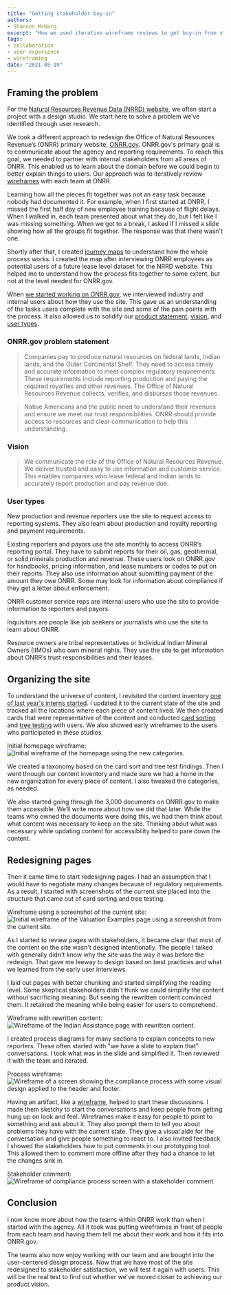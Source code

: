 ```yaml
---
title: "Getting stakeholder buy-in"
authors:
- Shannon McHarg
excerpt: "How we used iterative wireframe reviews to get buy-in from stakeholders."
tags:
- collaboration
- user experience
- wireframing
date: "2021-05-19"
---
```

## Framing the problem

For the [Natural Resources Revenue Data (NRRD) website](https://revenuedata.doi.gov/), we often start a project with a design studio. We start here to solve a problem we’ve identified through user research.  

We took a different approach to redesign the Office of Natural Resources Revenue’s (ONRR) primary website, [ONRR.gov]( https://www.onrr.gov/). ONRR.gov's primary goal is to communicate about the agency and reporting requirements. To reach this goal, we needed to partner with internal stakeholders from all areas of ONRR. This enabled us to learn about the domain before we could begin to better explain things to users. Our approach was to iteratively review [wireframes](https://gyxrzs.axshare.com) with each team at ONRR.  

Learning how all the pieces fit together was not an easy task because nobody had documented it. For example, when I first started at ONRR, I missed the first half day of new employee training because of flight delays. When I walked in, each team presented about what they do, but I felt like I was missing something. When we got to a break, I asked if I missed a slide showing how all the groups fit together. The response was that there wasn't one.

Shortly after that, I created [journey maps](https://blog-nrrd.doi.gov/journey-mapping/) to understand how the whole process works. I created the map after interviewing ONRR employees as potential users of a future lease level dataset for the NRRD website. This helped me to understand how the process fits together to some extent, but not at the level needed for ONRR.gov.

When [we started working on ONRR.gov](https://blog-nrrd.doi.gov/adding-a-product/), we interviewed industry and internal users about how they use the site. This gave us an understanding of the tasks users complete with the site and some of the pain points with the process. It also allowed us to solidify our [product statement](https://github.com/ONRR/onrr.gov-site/wiki/Product-framing#problem-statement), [vision](https://github.com/ONRR/onrr.gov-site/wiki/Product-framing#our-vision), and [user types](https://github.com/ONRR/onrr.gov-site/wiki/Product-framing#user-types-and-scenarios).

### ONRR.gov problem statement

> Companies pay to produce natural resources on federal lands, Indian lands, and the Outer Continental Shelf. They need to access timely and accurate information to meet complex regulatory requirements. These requirements include reporting production and paying the required royalties and other revenues.  The Office of Natural Resources Revenue collects, verifies, and disburses those revenues.  

> Native Americans and the public need to understand their revenues and ensure we meet our trust responsibilities. ONRR should provide access to resources and clear communication to help this understanding.

### Vision

> We communicate the role of the Office of Natural Resources Revenue. We deliver trusted and easy to use information and customer service. This enables companies who lease federal and Indian lands to accurately report production and pay revenue due.​

### User types

New production and revenue reporter​s use the site to request access to reporting systems. They also learn about production and royalty reporting and payment requirements.

Existing reporters and payors use the site monthly to access ONRR’s reporting portal. They have to submit reports for their oil, gas, geothermal, or solid minerals production and revenue. These users look on ONRR.gov for handbooks, pricing information, and lease numbers or codes to put on their reports. They also use information about submitting payment of the amount they owe ONRR. Some may look for information about compliance if they get a letter about enforcement.

ONRR customer service rep​s are internal users who use the site to provide information to reporters and payors.

Inquisitor​s are people like job seekers or journalists who use the site to learn about ONRR.

Resource owners are tribal representatives or Individual Indian Mineral Owners (IIMOs) who own mineral rights. They use the site to get information about ONRR’s trust responsibilities and their leases.

## Organizing the site

To understand the universe of content, I revisited the content inventory [one of last year's interns started](https://blog-nrrd.doi.gov/intern-experience/). I updated it to the current state of the site and tracked all the locations where each piece of content lived. We then created cards that were representative of the content and conducted [card sorting](https://blog-nrrd.doi.gov/card-sort/) and [tree testing](https://blog-nrrd.doi.gov/treetest/) with users. We also showed early wireframes to the users who participated in these studies.

Initial homepage wireframe:
![Initial wireframe of the homepage using the new categories.](./home.png)

We created a taxonomy based on the card sort and tree test findings. Then I went through our content inventory and made sure we had a home in the new organization for every piece of content. I also tweaked the categories, as needed.

We also started going through the 3,000 documents on ONRR.gov to make them accessible. We’ll write more about how we did that later. While the teams who owned the documents were doing this, we had them think about what content was necessary to keep on the site. Thinking about what was necessary while updating content for accessibility helped to pare down the content.

## Redesigning pages

Then it came time to start redesigning pages. I had an assumption that I would have to negotiate many changes because of regulatory requirements. As a result, I started with screenshots of the current site placed into the structure that came out of card sorting and tree testing.  

Wireframe using a screenshot of the current site:
![Initial wireframe of the Valuation Examples page using a screenshot from the current site.](./ValuationExamples.png)

As I started to review pages with stakeholders, it became clear that most of the content on the site wasn't designed intentionally. The people I talked with generally didn't know why the site was the way it was before the redesign. That gave me leeway to design based on best practices and what we learned from the early user interviews.

I laid out pages with better chunking and started simplifying the reading level. Some skeptical stakeholders didn't think we could simplify the content without sacrificing meaning. But seeing the rewritten content convinced them. It retained the meaning while being easier for users to comprehend.

Wireframe with rewritten content:
![Wireframe of the Indian Assistance page with rewritten content.](./Assistance.png)

I created process diagrams for many sections to explain concepts to new reporters. These often started with "we have a slide to explain that" conversations. I took what was in the slide and simplified it. Then reviewed it with the team and iterated.  

Process wireframe:
![Wireframe of a screen showing the compliance process with some visual design applied to the header and footer.](./Compliance.png)

Having an artifact, like a [wireframe](https://gyxrzs.axshare.com), helped to start these discussions. I made them sketchy to start the conversations and keep people from getting hung up on look and feel. Wireframes make it easy for people to point to something and ask about it. They also prompt them to tell you about problems they have with the current state. They give a visual aide for the conversation and give people something to react to. I also invited feedback. I showed the stakeholders how to put comments in our prototyping tool. This allowed them to comment more offline after they had a chance to let the changes sink in.

Stakeholder comment:
![Wireframe of compliance process screen with a stakeholder comment.](./Comment.png)

## Conclusion

I now know more about how the teams within ONRR work than when I started with the agency. All it took was putting wireframes in front of people from each team and having them tell me about their work and how it fits into ONRR.gov.  

The teams also now enjoy working with our team and are bought into the user-centered design process. Now that we have most of the site redesigned to stakeholder satisfaction, we will test it again with users. This will be the real test to find out whether we've moved closer to achieving our product vision.  
